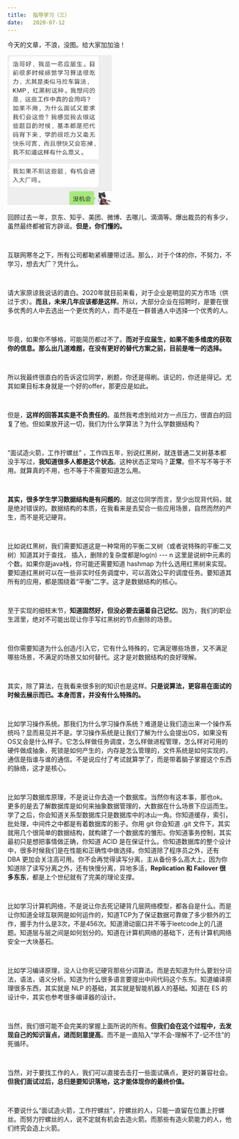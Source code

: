 ```yaml
---
title:	指导学习（三）
date:	2020-07-12
---
```


今天的文章，不浪，没图。给大家加加油！

<img src="./023/1.jpg" alt="PNG" style="zoom: 33%;" />

回顾过去一年，京东、知乎、美团、微博、去哪儿、滴滴等。爆出裁员的有多少，虽然最终都被官方辟谣。**但是，你们懂的。**

<br/>

互联网寒冬之下，所有公司都勒紧裤腰带过活。那么，对于个体的你，不努力，不学习，想去大厂？凭什么。

<br/>

请大家原谅我说话的直白。2020年就目前来看，对于企业是明显的买方市场（供过于求）。**而且，未来几年应该都是这样**。所以，大部分企业在招聘时，是要在很多优秀的人中去选出一个更优秀的人，而不是在一群普通人中选择一个优秀的人。

<br/>

毕竟，如果你不够格，可能简历都过不了。**而对于应届生，如果不能多维度的获取你的信息。那么出几道难题，在没有更好的替代方案之前，目前是唯一的选择。**

<br/>

所以我最终很直白的告诉这位同学，刷题，你还是得刷。该记的，你还是得记。尤其如果目标本身就是一个好的offer，那更应是如此。

<br/>

但是，**这样的回答其实是不负责任的**。虽然我考虑到给对方一点压力，很直白的回复了他。但如果放开这一切，我们为什么学算法？为什么学数据结构？

<br/>

“面试造火箭，工作拧螺丝” ，工作四五年，别说红黑树，就连普通二叉树基本都没手写过，**我知道很多人都是这个状态**。这种状态正常吗？**正常**。但不写不等于不用。就算真的不用，也不等于不需要知道怎么用。

<br/>

**其实，很多学生学习数据结构是有问题的**。就这位同学而言，至少出现背代码，就是绝对错误的。数据结构的本质，在我看来是去契合一些应用场景，自然而然的产生，而不是死记硬背。

<br/>

比如说红黑树，我们需要知道这是一种常用的平衡二叉树（或者说特殊的平衡二叉树）知道其对于查找， 插入，删除的复杂度都是log(n) --- n 这里是说树中元素的个数。如果你是java栈，你可能还需要知道 hashmap 为什么选用红黑树来实现。要知道红黑树可以在一些非实时任务调度中，可以高效公平的调度任务。要知道其所有的应用，都是围绕着“平衡”二字。这才是数据结构的核心。

<br/>

至于实现的细枝末节，**知道固然好，但没必要去逼着自己记忆**。因为，我们的职业生涯里，绝对不可能出现让你手写红黑树的节点删除的场景。

<br/>

但你需要知道为什么创造/引入它，它有什么特殊的，它满足哪些场景，又不满足哪些场景，不满足的场景又如何替代。这才是对数据结构的良好理解。

<br/>

其实，除了算法，在我看来很多别的知识也是这样。**只是说算法，更容易在面试的时候去展示而已。本身而言，并没有什么特殊的。**

<br/>

比如学习操作系统。那我们为什么学习操作系统？难道是让我们造出来一个操作系统吗？显而易见并不是。学习操作系统是让我们了解为什么会提出OS，如果没有OS又会是什么样子。它怎么样做任务调度，怎么样做进程管理，怎么样对可用的硬件做成抽象，死锁是如何产生的，内存是怎么管理的，文件系统是如何实现的，通信是指谁与谁的通信。不是说应付了考试就算学了，而是带着脑子掌握这个东西的脉络，这才是核心。

<br/>

比如学习数据库原理，不是说让你去造一个数据库。当然你有这本事，那也ok。更多的是去了解数据库是如何来抽象数据管理的，大数据在什么场景下应运而生。学了之后，你会知道关系型数据库只是数据库中的冰山一角。你知道缓存，索引，批处理，中间件之中都是有着数据库的影子。你用 git 你会知道 .git 文件下，其实就用几个很简单的数据结构，就构建了一个数据库的雏形。你知道事务控制，其实最初只是想把事情做正确，你知道 ACID 是在保证什么。你知道数据库的整个设计中，很多时候我们是在性能和正确性中做选择。你知道除了程序员之外，还有 DBA 更加会关注高可用。你不会再觉得读写分离，主从备份多么高大上，因为你知道除了读写分离之外，还有快慢分离，异地多活，**Replication 和 Failover 很多东东**，都是上个世纪就有了完美的理论支撑。

<br/>

比如学习计算机网络，不是说让你去死记硬背几层网络模型，都各自是什么。而是让你知道全球互联网是如何运作的，知道TCP为了保证数据可靠做了多少额外的工作，握手为什么是3次，不是456次。知道滑动窗口并不等于leetcode上的几道题。知道层与层之间是如何划分的。知道在计算机网络的基础下，还有计算机网络安全一大块基石。

<br/>

比如学习编译原理，没人让你死记硬背那些分词算法。而是去知道为什么要划分词法，语法，语义分析。知道为什么很多语言要提出中间代码这个东东。知道编译原理很多东西，其实就是 NLP 的基础，其实就是智能机器人的基础。知道在 ES 的设计中，其实也参考很多编译器的设计。

<br/>

当然，我们很可能不会完美的掌握上面所说的所有。**但我们会在这个过程中，去发现自己的知识盲点，进而刻意提高**。而不是一直陷入“学不会-理解不了-记不住”的死循环。

<br/>

当然，对于要找工作的人，我们可以直接去击打一些面试痛点，更好的兼容社会。**但我们面试过后，总归是要知识落地，这才能体现你的最终价值。**

<br/>

不要说什么“面试造火箭，工作拧螺丝”，拧螺丝的人，只能一直留在位置上拧螺丝。而努力拧螺丝的人，说不定就有机会去造火箭。而那些有造火箭能力的人，他们终究会造上火箭。
